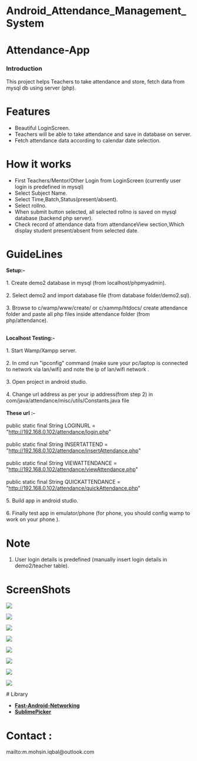 # Android_Attendance_Management_System
# Attendance-App
<h3>Introduction</h3>
This project helps Teachers to take attendance and store, fetch data from mysql db using server (php).

# Features
- Beautiful LoginScreen.
- Teachers will be able to take attendance and save in database on server.
- Fetch attendance data according to calendar date selection.

# How it works
- First Teachers/Mentor/Other Login from LoginScreen (currently user login is predefined in mysql)
- Select Subject Name.
- Select Time,Batch,Status(present/absent).
- Select rollno.
- When submit button selected, all selected rollno is saved on mysql database (backend php server).
- Check record of attendance data from attendanceView section,Which display student present/absent from selected date.

# GuideLines

 <b> Setup:-</b>
 <br> </br>
	1. Create demo2 database in mysql (from localhost/phpmyadmin).
	<br> </br>
	2. Select demo2 and import database file (from database folder/demo2.sql).
	<br> </br>
	3. Browse to c/wamp/www/create/ or c/xammp/htdocs/  create attendance folder and paste all php files inside attendance folder (from php/attendance).
	<br> </br>
	
  <b> Localhost Testing:- </b>
  <br> </br>
	1. Start Wamp/Xampp server.
	<br> </br>
	2. In cmd run "ipconfig" command (make sure your pc/laptop is connected to network via lan/wifi) and note the ip of lan/wifi network .
	<br> </br>
	3. Open project in android studio.
	<br> </br>
	4. Change url address as per your ip address(from step 2) in com/java/attendance/misc/utils/Constants.java file
		<br> </br>
		<b>These url :-</b>
	<br> </br>
	 		 public static final String LOGINURL = "http://192.168.0.102/attendance/login.php"
			 <br> </br>
			 public static final String INSERTATTEND = "http://192.168.0.102/attendance/insertAttendance.php"
			<br> </br>
		         public static final String VIEWATTENDANCE = "http://192.168.0.102/attendance/viewAttendance.php"
			<br> </br>
			 public static final String QUICKATTENDANCE = "http://192.168.0.102/attendance/quickAttendance.php"	
	<br> </br>
	5. Build app in android studio.
	<br> </br>
	6. Finally test app in emulator/phone (for phone, you should config wamp to work on your phone ).<br>

# Note
1. User login details is predefined (manually insert login details in demo2/teacher table).

# ScreenShots
<p>
<img src="https://github.com/m-mohsin-iqbal/Android_Attendance_Management_System/blob/master/Attendance/Screenshot/1.jpg">
</p>
<p>
<img src="https://github.com/m-mohsin-iqbal/Android_Attendance_Management_System/blob/master/Attendance/Screenshot/2.jpg">
</p>
<p>
<img src="https://github.com/m-mohsin-iqbal/Android_Attendance_Management_System/blob/master/Attendance/Screenshot/3.jpg">
</p>
<p>
<img src="https://github.com/m-mohsin-iqbal/Android_Attendance_Management_System/blob/master/Attendance/Screenshot/4.jpg">
</p>
<p>
<img src="https://github.com/m-mohsin-iqbal/Android_Attendance_Management_System/blob/master/Attendance/Screenshot/5.jpg">
</p>
<p>
<img src="https://github.com/m-mohsin-iqbal/Android_Attendance_Management_System/blob/master/Attendance/Screenshot/6.jpg">
</p>
<p>
<img src="https://github.com/m-mohsin-iqbal/Android_Attendance_Management_System/blob/master/Attendance/Screenshot/7.jpg">
</p>
<p>
<img src="https://github.com/m-mohsin-iqbal/Android_Attendance_Management_System/blob/master/Attendance/Screenshot/8.jpg">
</p>
# Library

<p>
 <ul>
 <li>
       <a href="https://github.com/amitshekhariitbhu/Fast-Android-Networking"><b>Fast-Android-Networking</b></a>
 </li>
     <li>
        <a href="https://github.com/vikramkakkar/SublimePicker"><b>SublimePicker</b></a>    
    </li>
 </ul>
 </p>

# Contact :

 <p>mailto:m.mohsin.iqbal@outlook.com</p>

